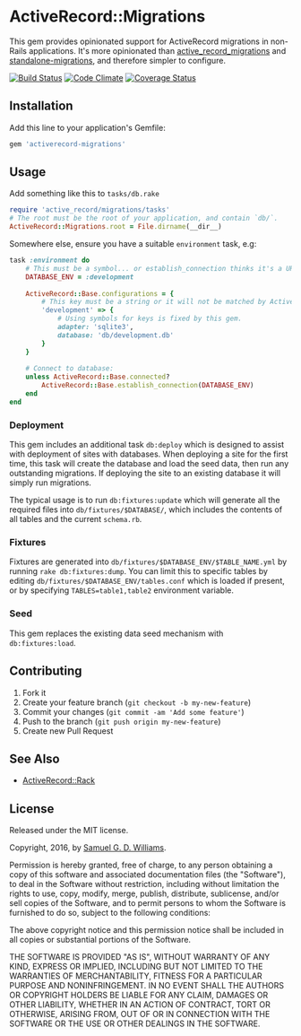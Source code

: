 # ActiveRecord::Migrations

This gem provides opinionated support for ActiveRecord migrations in non-Rails applications. It's more opinionated than [active_record_migrations](https://github.com/rosenfeld/active_record_migrations) and [standalone-migrations](https://github.com/thuss/standalone-migrations), and therefore simpler to configure.

[![Build Status](https://travis-ci.com/ioquatix/activerecord-migrations.svg)](https://travis-ci.com/ioquatix/activerecord-migrations)
[![Code Climate](https://codeclimate.com/github/ioquatix/activerecord-migrations.svg)](https://codeclimate.com/github/ioquatix/activerecord-migrations)
[![Coverage Status](https://coveralls.io/repos/ioquatix/activerecord-migrations/badge.svg)](https://coveralls.io/r/ioquatix/activerecord-migrations)

## Installation

Add this line to your application's Gemfile:

```ruby
gem 'activerecord-migrations'
```

## Usage

Add something like this to `tasks/db.rake`

```ruby
require 'active_record/migrations/tasks'
# The root must be the root of your application, and contain `db/`.
ActiveRecord::Migrations.root = File.dirname(__dir__)
```

Somewhere else, ensure you have a suitable `environment` task, e.g:

```ruby
task :environment do
	# This must be a symbol... or establish_connection thinks it's a URL.
	DATABASE_ENV = :development
	
	ActiveRecord::Base.configurations = {
		# This key must be a string or it will not be matched by ActiveRecord:
		'development' => {
			# Using symbols for keys is fixed by this gem.
			adapter: 'sqlite3',
			database: 'db/development.db'
		}
	}
	
	# Connect to database:
	unless ActiveRecord::Base.connected?
		ActiveRecord::Base.establish_connection(DATABASE_ENV)
	end
end
```

### Deployment

This gem includes an additional task `db:deploy` which is designed to assist with deployment of sites with databases. When deploying a site for the first time, this task will create the database and load the seed data, then run any outstanding migrations. If deploying the site to an existing database it will simply run migrations.

The typical usage is to run `db:fixtures:update` which will generate all the required files into `db/fixtures/$DATABASE/`, which includes the contents of all tables and the current `schema.rb`.

### Fixtures

Fixtures are generated into `db/fixtures/$DATABASE_ENV/$TABLE_NAME.yml` by running `rake db:fixtures:dump`. You can limit this to specific tables by editing `db/fixtures/$DATABASE_ENV/tables.conf` which is loaded if present, or by specifying `TABLES=table1,table2` environment variable.

### Seed

This gem replaces the existing data seed mechanism with `db:fixtures:load`.

## Contributing

1. Fork it
2. Create your feature branch (`git checkout -b my-new-feature`)
3. Commit your changes (`git commit -am 'Add some feature'`)
4. Push to the branch (`git push origin my-new-feature`)
5. Create new Pull Request

## See Also

- [ActiveRecord::Rack](https://github.com/ioquatix/activerecord-rack)

## License

Released under the MIT license.

Copyright, 2016, by [Samuel G. D. Williams](http://www.codeotaku.com/samuel-williams).

Permission is hereby granted, free of charge, to any person obtaining a copy
of this software and associated documentation files (the "Software"), to deal
in the Software without restriction, including without limitation the rights
to use, copy, modify, merge, publish, distribute, sublicense, and/or sell
copies of the Software, and to permit persons to whom the Software is
furnished to do so, subject to the following conditions:

The above copyright notice and this permission notice shall be included in
all copies or substantial portions of the Software.

THE SOFTWARE IS PROVIDED "AS IS", WITHOUT WARRANTY OF ANY KIND, EXPRESS OR
IMPLIED, INCLUDING BUT NOT LIMITED TO THE WARRANTIES OF MERCHANTABILITY,
FITNESS FOR A PARTICULAR PURPOSE AND NONINFRINGEMENT. IN NO EVENT SHALL THE
AUTHORS OR COPYRIGHT HOLDERS BE LIABLE FOR ANY CLAIM, DAMAGES OR OTHER
LIABILITY, WHETHER IN AN ACTION OF CONTRACT, TORT OR OTHERWISE, ARISING FROM,
OUT OF OR IN CONNECTION WITH THE SOFTWARE OR THE USE OR OTHER DEALINGS IN
THE SOFTWARE.


